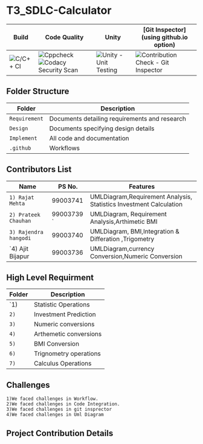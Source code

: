 # T3_SDLC-Calculator
Build | Code Quality | Unity | [Git Inspector](using github.io option)
------|----------|-------|--------------
![C/C++ CI](https://github.com/99003741/T3_SDLC-Calculator/actions/workflows/c-cpp.yml/badge.svg) | ![Cppcheck](https://github.com/99003741/T3_SDLC-Calculator/actions/workflows/cppcheck.yml/badge.svg) ![Codacy Security Scan](https://github.com/99003741/T3_SDLC-Calculator/actions/workflows/codacy-analysis.yml/badge.svg) | ![Unity - Unit Testing](https://github.com/99003741/T3_SDLC-Calculator/actions/workflows/unity.yml/badge.svg) | ![Contribution Check - Git Inspector](https://github.com/99003741/T3_SDLC-Calculator/actions/workflows/gitinspector.yml/badge.svg)

## Folder Structure
Folder             | Description
-------------------| -----------------------------------------
`Requirement`      | Documents detailing requirements and research
`Design`           | Documents specifying design details
`Implement`        | All code and documentation
`.github`          | Workflows 

## Contributors List

Name                             |   PS No.  |    Features    |       
---------------------------------|-----------|----------------|
`1) Rajat Mehta`                 | 99003741  | UMLDiagram,Requirement Analysis, Statistics Investment Calculation|    
`2) Prateek Chauhan`             | 99003739 `| UMLDiagram, Requirement Analysis,Arthimetic BMI|  
`3) Rajendra hangodi     `       | 99003740  | UMLDiagram, BMI,Integration & Differation ,Trigometry|        
`4) Ajit Bijapur                 | 99003736  | UMLDiagram,currency Conversion,Numeric Conversion|          

## High Level Requirment 

Folder             | Description
-------------------| -----------------------------------------
`1)            | Statistic Operations
`2)`           | Investment Prediction
`3)`           | Numeric conversions
`4)`           | Arthemetic conversions 
`5)`           | BMI Conversion  
`6)`           | Trignometry operations
`7)`           | Calculus Operations 


## Challenges

    1)We faced challenges in Workflow.
    2)We faced challenges in Code Integration.
    3)We faced challenges in git insprector
    4)We faced challenges in Uml Diagram 



## Project Contribution Details

